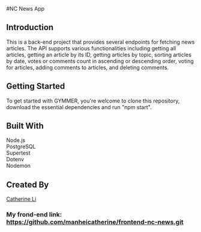 #NC News App

## Introduction
This is a back-end project that provides several endpoints for fetching news articles. The API supports various functionalities including getting all articles, getting an article by its ID, getting articles by topic, sorting articles by date, votes or comments count in ascending or descending order, voting for articles, adding comments to articles, and deleting comments.

## Getting Started
To get started with GYMMER, you're welcome to clone this repository, download the essential dependencies and run "npm start".

##  Built With
Node.js <br />
PostgreSQL<br />
Supertest<br />
Dotenv<br />
Nodemon<br />

## Created By
[Catherine Li](https://github.com/manheicatherine)

### My frond-end link: https://github.com/manheicatherine/frontend-nc-news.git
